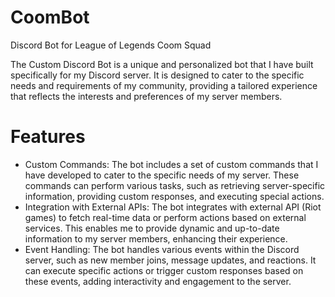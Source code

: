 # CoomBot
Discord Bot for League of Legends Coom Squad

The Custom Discord Bot is a unique and personalized bot that I have built specifically for my Discord server. It is designed to cater to the specific needs and requirements of my community, providing a tailored experience that reflects the interests and preferences of my server members.

# Features 
- Custom Commands: The bot includes a set of custom commands that I have developed to cater to the specific needs of my server. These commands can perform various tasks, such as retrieving server-specific information, providing custom responses, and executing special actions.
- Integration with External APIs: The bot integrates with external API (Riot games) to fetch real-time data or perform actions based on external services. This enables me to provide dynamic and up-to-date information to my server members, enhancing their experience.
- Event Handling: The bot handles various events within the Discord server, such as new member joins, message updates, and reactions. It can execute specific actions or trigger custom responses based on these events, adding interactivity and engagement to the server.

